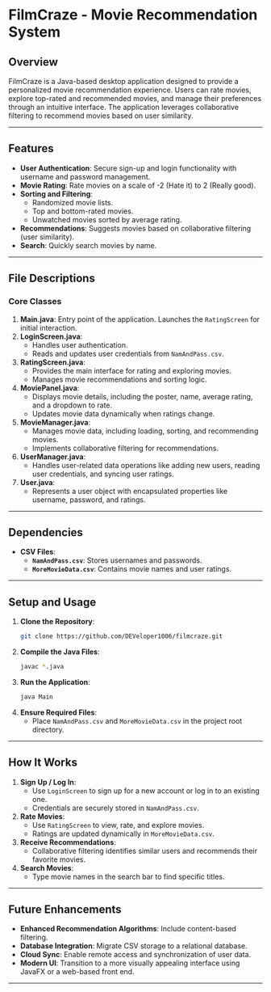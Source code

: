 # FilmCraze - Movie Recommendation System

## Overview
FilmCraze is a Java-based desktop application designed to provide a personalized movie recommendation experience. Users can rate movies, explore top-rated and recommended movies, and manage their preferences through an intuitive interface. The application leverages collaborative filtering to recommend movies based on user similarity.

---

## Features
- **User Authentication**: Secure sign-up and login functionality with username and password management.
- **Movie Rating**: Rate movies on a scale of -2 (Hate it) to 2 (Really good).
- **Sorting and Filtering**:
  - Randomized movie lists.
  - Top and bottom-rated movies.
  - Unwatched movies sorted by average rating.
- **Recommendations**: Suggests movies based on collaborative filtering (user similarity).
- **Search**: Quickly search movies by name.

---

## File Descriptions

### **Core Classes**
1. **Main.java**: Entry point of the application. Launches the `RatingScreen` for initial interaction.
2. **LoginScreen.java**:
   - Handles user authentication.
   - Reads and updates user credentials from `NamAndPass.csv`.
3. **RatingScreen.java**:
   - Provides the main interface for rating and exploring movies.
   - Manages movie recommendations and sorting logic.
4. **MoviePanel.java**:
   - Displays movie details, including the poster, name, average rating, and a dropdown to rate.
   - Updates movie data dynamically when ratings change.
5. **MovieManager.java**:
   - Manages movie data, including loading, sorting, and recommending movies.
   - Implements collaborative filtering for recommendations.
6. **UserManager.java**:
   - Handles user-related data operations like adding new users, reading user credentials, and syncing user ratings.
7. **User.java**:
   - Represents a user object with encapsulated properties like username, password, and ratings.

---

## Dependencies
- **CSV Files**:
  - **`NamAndPass.csv`**: Stores usernames and passwords.
  - **`MoreMovieData.csv`**: Contains movie names and user ratings.

---

## Setup and Usage
1. **Clone the Repository**:
   ```bash
   git clone https://github.com/DEVeloper1006/filmcraze.git
   ```
2. **Compile the Java Files**:
   ```bash
   javac *.java
   ```
3. **Run the Application**:
   ```bash
   java Main
   ```
4. **Ensure Required Files**:
   - Place `NamAndPass.csv` and `MoreMovieData.csv` in the project root directory.

---

## How It Works
1. **Sign Up / Log In**:
   - Use `LoginScreen` to sign up for a new account or log in to an existing one.
   - Credentials are securely stored in `NamAndPass.csv`.
2. **Rate Movies**:
   - Use `RatingScreen` to view, rate, and explore movies.
   - Ratings are updated dynamically in `MoreMovieData.csv`.
3. **Receive Recommendations**:
   - Collaborative filtering identifies similar users and recommends their favorite movies.
4. **Search Movies**:
   - Type movie names in the search bar to find specific titles.

---

## Future Enhancements
- **Enhanced Recommendation Algorithms**: Include content-based filtering.
- **Database Integration**: Migrate CSV storage to a relational database.
- **Cloud Sync**: Enable remote access and synchronization of user data.
- **Modern UI**: Transition to a more visually appealing interface using JavaFX or a web-based front end.

---
